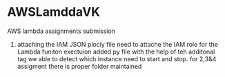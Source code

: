 # AWSLamddaVK
AWS lambda assignments submission
1. attaching the IAM JSON plociy file need to attache the IAM role for the Lambda funiton exectuion
added py file with the help of teh additonal tag we able to detect which instance need to start and stop.
for 2,3&4 assigment there is proper folder maintained
